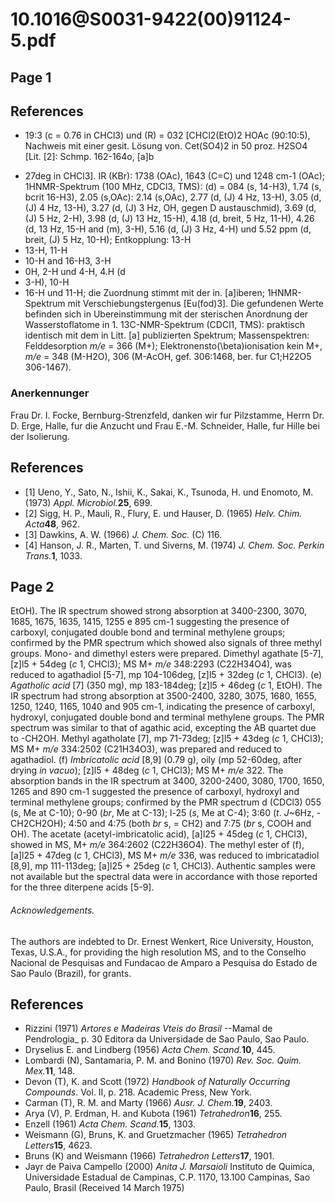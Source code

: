 # 10.1016@S0031-9422(00)91124-5.pdf

## Page 1



## References

* 19:3 (c = 0.76 in CHCl3) und \(R\) = 032 [CHCl2(EtO)2 HOAc (90:10:5), Nachweis mit einer gesit. Lösung von. Cet(SO4)2 in 50 proz. H2SO4 [Lit. [2]: Schmp. 162-164o, [a]b
- 27deg in CHCl3]. IR (KBr): 1738 (OAc), 1643 (C=C) und 1248 cm-1 (OAc); 1HNMR-Spektrum (100 MHz, CDCl3, TMS): \(d\) = 084 (s, 14-H3), 1.74 (s, bcrit 16-H3), 2.05 (s,OAc): 2.14 (s,OAc), 2.77 (d, \(J\) 4 Hz, 13-H), 3.05 (d, \(J\) 4 Hz, 13-H), 3.27 (d, \(J\) 3 Hz, OH, gegen D austauschmid), 3.69 (d, \(J\) 5 Hz, 2-H), 3.98 (d, \(J\) 13 Hz, 15-H), 4.18 (d, breit, 5 Hz, 11-H), 4.26 (d, 13 Hz, 15-H and \(m\), 3-H), 5.16 (d, \(J\) 3 Hz, 4-H) und 5.52 ppm (d, breit, \(J\) 5 Hz, 10-H); Entkopplung: 13-H
- 13-H, 11-H
- 10-H and 16-H3, 3-H
- 0H, 2-H und 4-H, 4.H (d
- 3-H), 10-H
- 16-H und 11-H; die Zuordnung stimmt mit der in. [a]iberen; 1HNMR-Spektrum mit Verschiebungstergenus [Eu(fod)3]. Die gefundenen Werte befinden sich in Ubereinstimmung mit der sterischen Anordnung der Wasserstoflatome in 1. 13C-NMR-Spektrum (CDCl1, TMS): praktisch identisch mit dem in Litt. [a] publizierten Spektrum; Massenspektren: Felddesorption _m/e_ = 366 (M+); Elektronensto\(\beta\)ionisation kein M+, _m/e_ = 348 (M-H2O), 306 (M-AcOH, gef. 306:1468, ber. fur C1;H22O5 306-1467).

### Anerkennunger

Frau Dr. I. Focke, Bernburg-Strenzfeld, danken wir fur Pilzstamme, Herrn Dr. D. Erge, Halle, fur die Anzucht und Frau E.-M. Schneider, Halle, fur Hille bei der Isolierung.

## References

* [1] Ueno, Y., Sato, N., Ishii, K., Sakai, K., Tsunoda, H. und Enomoto, M. (1973) _Appl. Microbiol._**25**, 699.
* [2] Sigg, H. P., Mauli, R., Flury, E. und Hauser, D. (1965) _Helv. Chim. Acta_**48**, 962.
* [3] Dawkins, A. W. (1966) _J. Chem. Soc._ (C) 116.
* [4] Hanson, J. R., Marten, T. und Siverns, M. (1974) _J. Chem. Soc. Perkin Trans._**1**, 1033.



## Page 2

EtOH). The IR spectrum showed strong absorption at 3400-2300, 3070, 1685, 1675, 1635, 1415, 1255 e 895 cm-1 suggesting the presence of carboxyl, conjugated double bond and terminal methylene groups; confirmed by the PMR spectrum which showed also signals of three methyl groups. Mono- and dimethyl esters were prepared. Dimethyl agathate [5-7], [z]l5 + 54deg (_c_ 1, CHCl3); MS M+ _m/e_ 348:2293 (C22H34O4), was reduced to agathadiol [5-7], mp 104-106deg, [z]l5 + 32deg (_c_ 1, CHCl3). (e) _Agatholic acid_ [7] (350 mg), mp 183-184deg; [z]l5 + 46deg (_c_ 1, EtOH). The IR spectrum had strong absorption at 3500-2400, 3280, 3075, 1680, 1655, 1250, 1240, 1165, 1040 and 905 cm-1, indicating the presence of carboxyl, hydroxyl, conjugated double bond and terminal methylene groups. The PMR spectrum was similar to that of agathic acid, excepting the AB quartet due to -CH2OH. Methyl agatholate [7], mp 71-73deg; [z]l5 + 43deg (_c_ 1, CHCl3); MS M+ _m/e_ 334:2502 (C21H34O3), was prepared and reduced to agathadiol. (f) _Imbricatolic acid_ [8,9] (0.79 g), oily (mp 52-60deg, after drying _in vacuo_); [z]l5 + 48deg (_c_ 1, CHCl3); MS M+ _m/e_ 322. The absorption bands in the IR spectrum at 3400, 3200-2400, 3080, 1700, 1650, 1265 and 890 cm-1 suggested the presence of carboxyl, hydroxyl and terminal methylene groups; confirmed by the PMR spectrum d (CDCl3) 055 (s, Me at C-10); 0-90 (_br_, Me at C-13); l-25 (_s_, Me at C-4); 3:60 (_t_. _J_~6Hz, -CH2CH2OH); 4:50 and 4:75 (both _br_ s, = CH2) and 7:75 (_br_ s, COOH and OH). The acetate (acetyl-imbricatolic acid), [a]l25 + 45deg (_c_ 1, CHCl3), showed in MS, M+ _m/e_ 364:2602 (C22H36O4). The methyl ester of (f), [a]l25 + 47deg (_c_ 1, CHCl3), MS M+ _m/e_ 336, was reduced to imbricatadiol [8,9], mp 111-113deg; [a]l25 + 25deg (_c_ 1, CHCl3). Authentic samples were not available but the spectral data were in accordance with those reported for the three diterpene acids [5-9].

###### Acknowledgements.

The authors are indebted to Dr. Ernest Wenkert, Rice University, Houston, Texas, U.S.A., for providing the high resolution MS, and to the Conselho Nacional de Pesquisas and Fundacao de Amparo a Pesquisa do Estado de Sao Paulo (Brazil), for grants.

## References

- Rizzini (1971) _Artores e Madeiras Vteis do Brasil_ --Mamal de Pendrologia_ p. 30 Editora da Universidade de Sao Paulo, Sao Paulo.
- Dryselius E. and Lindberg (1956) _Acta Chem. Scand._**10**, 445.
- Lombardi \(N\), Santamaria, P. M. and Bonino (1970) _Rev. Soc. Quim. Mex._**11**, 148.
- Devon \(T\), K. and Scott (1972) _Handbook of Naturally Occurring Compounds_. Vol. II, p. 218. Academic Press, New York.
- Carman \(T\), R. M. and Marty (1966) _Ausr. J. Chem._**19**, 2403.
- Arya \(V\), P. Erdman, H. and Kubota (1961) _Tetrahedron_**16**, 255.
- Enzell (1961) _Acta Chem. Scand._**15**, 1303.
- Weismann \(G\), Bruns, K. and Gruetzmacher (1965) _Tetrahedron Letters_**15**, 4623.
- Bruns \(K\) and Weismann (1966) _Tetrahedron Letters_**17**, 1901.
- Jayr de Paiva Campello (2000) _Anita J. Marsaioli_ Instituto de Quimica, Universidade Estadual de Campinas, C.P. 1170, 13.100 Campinas, Sao Paulo, Brasil (Received 14 March 1975)


